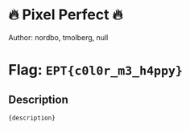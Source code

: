# 🔥 Pixel Perfect 🔥
Author: nordbo, tmolberg, null

# Flag: `EPT{c0l0r_m3_h4ppy}`
## Description
```
{description}
```

